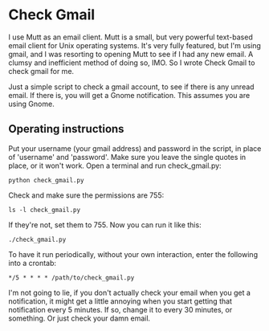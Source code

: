 # Check Gmail

I use Mutt as an email client. Mutt is a small, but very powerful text-based
email client for Unix operating systems. It's very fully featured, but I'm
using gmail, and I was resorting to opening Mutt to see if I had any new email.
A clumsy and inefficient method of doing so, IMO. So I wrote Check Gmail to
check gmail for me.

Just a simple script to check a gmail account, to see if there is any unread
email. If there is, you will get a Gnome notification. This assumes you are
using Gnome.

## Operating instructions

Put your username (your gmail address) and password in the script, in place of
'username' and 'password'. Make sure you leave the single quotes in place, or
it won't work. Open a terminal and run check_gmail.py:

    python check_gmail.py

Check and make sure the permissions are 755:

    ls -l check_gmail.py

If they're not, set them to 755. Now you can run it like this:

    ./check_gmail.py

To have it run periodically, without your own interaction, enter the following
into a crontab:

    */5 * * * * /path/to/check_gmail.py

I'm not going to lie, if you don't actually check your email when you get
a notification, it might get a little annoying when you start getting that
notification every 5 minutes. If so, change it to every 30 minutes, or
something. Or just check your damn email.

